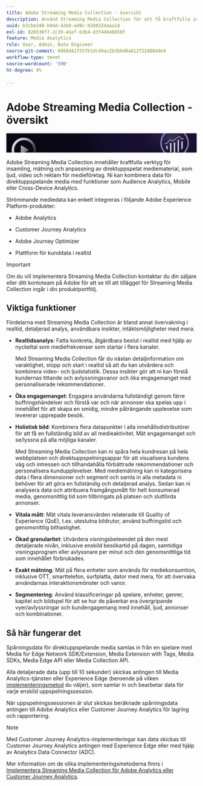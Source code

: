 ```yaml
---
title: Adobe Streaming Media Collection - översikt
description: Använd Streaming Media Collection för att få kraftfulla insikter om innehåll, ljud och annonser.
uuid: b3cbe240-b94d-42b8-a99c-0280334aaa14
exl-id: 826530f7-2c39-41ef-b3b4-d3f44b46858f
feature: Media Analytics
role: User, Admin, Data Engineer
source-git-commit: 0088d41f557b1dc49ac2b3b6d0a812f22d8849e9
workflow-type: tm+mt
source-wordcount: '590'
ht-degree: 9%

---
```


# Adobe Streaming Media Collection - översikt

![Banderoll](./assets/media_analytics_banner.png)

Adobe Streaming Media Collection innehåller kraftfulla verktyg för insamling, mätning och anpassning av direktuppspelat mediematerial, som ljud, video och reklam för medieföretag. Ni kan kombinera data för direktuppspelande media med funktioner som Audience Analytics, Mobile eller Cross-Device Analytics.

Strömmande mediedata kan enkelt integreras i följande Adobe Experience Platform-produkter:

* Adobe Analytics

* Customer Journey Analytics

* Adobe Journey Optimizer

* Plattform för kunddata i realtid

>[!IMPORTANT]
>
>Om du vill implementera Streaming Media Collection kontaktar du din säljare eller ditt kontoteam på Adobe för att se till att tillägget för Streaming Media Collection ingår i din produktportfölj.

## Viktiga funktioner

Fördelarna med Streaming Media Collection är bland annat övervakning i realtid, detaljerad analys, användbara insikter, intäktsmöjligheter med mera.

* **Realtidsanalys**: Fatta konkreta, åtgärdbara beslut i realtid med hjälp av nyckeltal som mediefrekvenser som startar i flera kanaler.

  Med Streaming Media Collection får du nästan detaljinformation om varaktighet, stopp och start i realtid så att du kan utvärdera och kombinera video- och ljudstatistik. Dessa insikter gör att ni kan förstå kundernas tittande och avlyssningsvanor och öka engagemanget med personaliserade rekommendationer.

* **Öka engagemanget**: Engagera användarna fullständigt genom färre buffringshändelser och förstå var och när annonser ska spelas upp i innehållet för att skapa en smidig, mindre påträngande upplevelse som levererar upprepade besök.

* **Holistisk bild**: Kombinera flera datapunkter i alla innehållsdistributörer för att få en fullständig bild av all medieaktivitet. Mät engagemanget och se/lyssna på alla möjliga kanaler.

  Med Streaming Media Collection kan ni spåra hela kundresan på hela webbplatsen och direktuppspelningsappar för att visualisera kundens väg och intressen och tillhandahålla förbättrade rekommendationer och personalisera kundupplevelser.  Med mediemätning kan ni kategorisera data i flera dimensioner och segment och samla in alla metadata ni behöver för att göra en fullständig och detaljerad analys. Sedan kan ni analysera data och attribuera framgångsmått för helt konsumerad media, genomsnittlig tid som tillbringats på platsen och slutförda annonser.

* **Vitala mått**: Mät vitala leveransvärden relaterade till Quality of Experience (QoE), t.ex. uteslutna bildrutor, använd buffringstid och genomsnittlig bithastighet.

* **Ökad granularitet**: Utvärdera visningsbeteendet på den mest detaljerade nivån, inklusive enskild besökartid på dagen, samtidiga visningsprogram eller avlyssnare per minut och den genomsnittliga tid som innehållet förbrukades.

* **Exakt mätning**: Mät på flera enheter som används för mediekonsumtion, inklusive OTT, smarttelefon, surfplatta, dator med mera, för att övervaka användarnas interaktionsmönster och vanor.

* **Segmentering**: Använd klassificeringar på spelare, enheter, genrer, kapitel och bildspel för att se hur de påverkar era övergripande vyer/avlyssningar och kundengagemang med innehåll, ljud, annonser och kombinationer.


## Så här fungerar det

Spårningsdata för direktuppspelande media samlas in från en spelare med Media for Edge Network SDK/Extension, Media Extension with Tags, Media SDKs, Media Edge API eller Media Collection API.

Alla detaljerade data (upp till 10 sekunder) skickas antingen till Media Analytics-tjänsten eller Experience Edge (beroende på vilken [implementeringsmetod](/help/implementation/overview.md) du väljer), som samlar in och bearbetar data för varje enskild uppspelningssession.

När uppspelningssessionen är slut skickas beräknade spårningsdata antingen till Adobe Analytics eller Customer Journey Analytics för lagring och rapportering.

>[!NOTE]
>
>Med Customer Journey Analytics-implementeringar kan data skickas till Customer Journey Analytics antingen med Experience Edge eller med hjälp av Analytics Data Connector (ADC).


Mer information om de olika implementeringsmetoderna finns i [Implementera Streaming Media Collection för Adobe Analytics eller Customer Journey Analytics](/help/implementation/overview.md).
